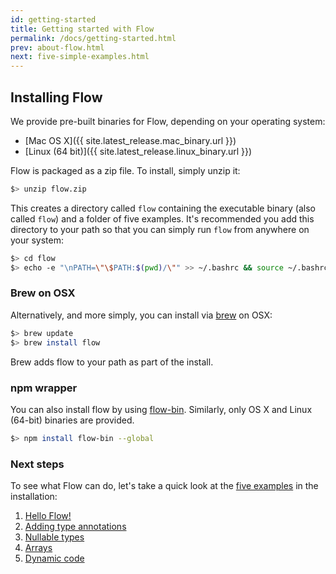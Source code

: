 ```yaml
---
id: getting-started
title: Getting started with Flow
permalink: /docs/getting-started.html
prev: about-flow.html
next: five-simple-examples.html
---
```


## Installing Flow

We provide pre-built binaries for Flow, depending on your operating system:

  * [Mac OS X]({{ site.latest_release.mac_binary.url }})
  * [Linux (64 bit)]({{ site.latest_release.linux_binary.url }})

Flow is packaged as a zip file. To install, simply unzip it:

```bash
$> unzip flow.zip
```

This creates a directory called `flow` containing the executable binary (also called `flow`) and a folder of five examples. It's recommended you add this directory to your path so that you can simply run `flow` from anywhere on your system:

```bash
$> cd flow
$> echo -e "\nPATH=\"\$PATH:$(pwd)/\"" >> ~/.bashrc && source ~/.bashrc
```
### Brew on OSX

Alternatively, and more simply, you can install via [brew](http://brew.sh/) on OSX:

```bash
$> brew update
$> brew install flow
```

Brew adds flow to your path as part of the install.

### npm wrapper

You can also install flow by using [flow-bin](https://github.com/flowtype/flow-bin). Similarly, only OS X and Linux (64-bit) binaries are provided.

```bash
$> npm install flow-bin --global
```

### Next steps

To see what Flow can do, let's take a quick look at the [five examples](five-simple-examples.html) in the installation:

1. [Hello Flow!](five-simple-examples.html#1-hello-flow)
2. [Adding type annotations](five-simple-examples.html#2-adding-type-annotations)
3. [Nullable types](five-simple-examples.html#3-nullable-types)
4. [Arrays](five-simple-examples.html#4-arrays)
5. [Dynamic code](five-simple-examples.html#5-dynamic-code)
